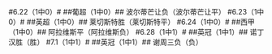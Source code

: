 ﻿#6.22（1中0）#
##葡超（1中0）##
波尔蒂芒让负（波尔蒂芒让平）
#6.23（1中0）#
##英超（1中0）##
莱切斯特胜（莱切斯特平）
#6.24（1中0）#
##西甲（1中0）##
阿拉维斯平（阿拉维斯负）
#6.28（1中1）#
##英冠（1中1）##
诺丁汉胜（胜）
#7.1（1中1）#
##英冠（1中1）##
谢周三负（负）